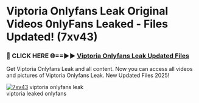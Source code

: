 # Viptoria Onlyfans Leak Original Videos 0nlyFans Leaked - Files Updated! (7xv43)

<h3>🔴 CLICK HERE 🌐==►► <a href="https://tinyurl.com/x26r9saj" rel="nofollow">Viptoria Onlyfans Leak Updated Files</a></h3>

Get Viptoria Onlyfans Leak and all content. Now you can access all videos and pictures of Viptoria Onlyfans Leak. New Updated Files 2025!

[![7xv43](https://i.imgur.com/LkgZPqh.gif)](https://tinyurl.com/x26r9saj)
viptoria onlyfans leak<br>
viptoria leaked onlyfans